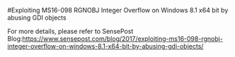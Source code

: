 #Exploiting MS16-098 RGNOBJ Integer Overflow on Windows 8.1 x64 bit by abusing GDI objects

For more details, please refer to SensePost Blog:https://www.sensepost.com/blog/2017/exploiting-ms16-098-rgnobj-integer-overflow-on-windows-8.1-x64-bit-by-abusing-gdi-objects/

